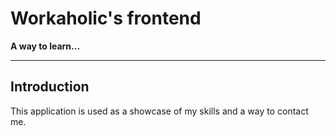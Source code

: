 # Workaholic's frontend
__A way to learn...__

----------

## Introduction

This application is used as a showcase of my skills and a way to contact me.